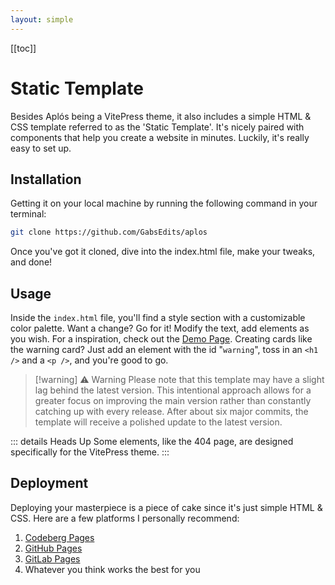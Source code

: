 ```yaml
---
layout: simple
---
```


[[toc]]

# Static Template

Besides Aplós being a VitePress theme, it also includes a simple HTML & CSS template referred to as the 'Static Template'. It's nicely paired with components that help you create a website in minutes. Luckily, it's really easy to set up.


## Installation

Getting it on your local machine by running the following command in your terminal:

```bash
git clone https://github.com/GabsEdits/aplos
```

Once you've got it cloned, dive into the index.html file, make your tweaks, and done!

## Usage

Inside the `index.html` file, you'll find a style section with a customizable color palette. Want a change? Go for it! Modify the text, add elements as you wish. For a inspiration, check out the [Demo Page](/demo/). Creating cards like the warning card? Just add an element with the id "`warning`", toss in an `<h1 />` and a `<p />`, and you're good to go.

> [!warning] ⚠ Warning
> Please note that this template may have a slight lag behind the latest version. This intentional approach allows for a greater focus on improving the main version rather than constantly catching up with every release. After about six major commits, the template will receive a polished update to the latest version.


::: details Heads Up
Some elements, like the 404 page, are designed specifically for the VitePress theme.
:::

## Deployment

Deploying your masterpiece is a piece of cake since it's just simple HTML & CSS. Here are a few platforms I personally recommend:

1. [Codeberg Pages](https://codeberg.page)
2. [GitHub Pages](https://github.io)
3. [GitLab Pages](https://gitlab.io)
4. Whatever you think works the best for you